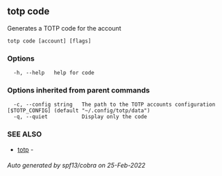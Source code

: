 ## totp code

Generates a TOTP code for the account

```
totp code [account] [flags]
```

### Options

```
  -h, --help   help for code
```

### Options inherited from parent commands

```
  -c, --config string   The path to the TOTP accounts configuration [$TOTP_CONFIG] (default "~/.config/totp/data")
  -q, --quiet           Display only the code
```

### SEE ALSO

* [totp](totp.md)	 - 

###### Auto generated by spf13/cobra on 25-Feb-2022
